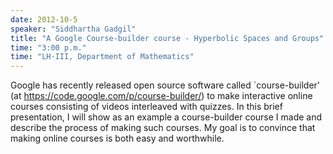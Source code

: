 ```yaml
---
date: 2012-10-5
speaker: "Siddhartha Gadgil"
title: "A Google Course-builder course - Hyperbolic Spaces and Groups"
time: "3:00 p.m." 
time: "LH-III, Department of Mathematics"
---
```

Google has recently released open source software  called
`course-builder' (at https://code.google.com/p/course-builder/) to
make interactive online courses consisting of videos interleaved with
quizzes. In this brief presentation, I will show as an example a
course-builder course I made and describe the process of making such
courses. My goal is to convince that making online courses is both
easy and worthwhile.

